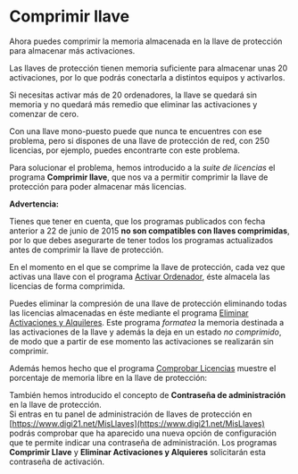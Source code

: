 # Comprimir llave

Ahora puedes comprimir la memoria almacenada en la llave de protección para almacenar más activaciones.

Las llaves de protección tienen memoria suficiente para almacenar unas 20 activaciones, por lo que podrás conectarla a distintos equipos y activarlos.

Si necesitas activar más de 20 ordenadores, la llave se quedará sin memoria y no quedará más remedio que eliminar las activaciones y comenzar de cero.

Con una llave mono-puesto puede que nunca te encuentres con ese problema, pero si dispones de una llave de protección de red, con 250 licencias, por ejemplo, puedes encontrarte con este problema.

Para solucionar el problema, hemos introducido a la _suite de licencias_ el programa **Comprimir llave**, que nos va a permitir comprimir la llave de protección para poder almacenar más licencias.

**Advertencia:**

Tienes que tener en cuenta, que los programas publicados con fecha anterior a 22 de junio de 2015 **no son compatibles con llaves comprimidas**, por lo que debes asegurarte de tener todos los programas actualizados antes de comprimir la llave de protección.

En el momento en el que se comprime la llave de protección, cada vez que activas una llave con el programa [Activar Ordenador](ActivarOrdenador.html), éste almacela las licencias de forma comprimida.

Puedes eliminar la compresión de una llave de protección eliminando todas las licencias almacenadas en éste mediante el programa [Eliminar Activaciones y Alquileres](EliminaActivacionesAlquileres.html). Este programa _formatea_ la memoria destinada a las activaciones de la llave y además la deja en un estado _no comprimido_, de modo que a partir de ese momento las activaciones se realizarán sin comprimir.

Además hemos hecho que el programa [Comprobar Licencias](ComprobarLicencias.html) muestre el porcentaje de memoria libre en la llave de protección:

También hemos introducido el concepto de **Contraseña de administración** en la llave de protección.  
Si entras en tu panel de administración de llaves de protección en [https://www.digi21.net/MisLlaves](https://www.digi21.net/MisLlaves) podrás comprobar que ha aparecido una nueva opción de configuración que te permite indicar una contraseña de administración. Los programas **Comprimir Llave** y **Eliminar Activaciones y Alquieres** solicitarán esta contraseña de activación.

